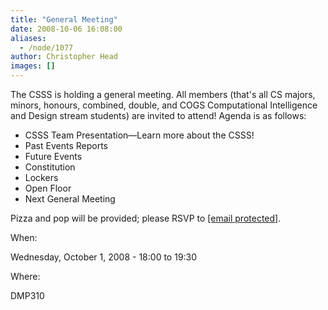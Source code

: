 ```yaml
---
title: "General Meeting"
date: 2008-10-06 16:08:00
aliases:
  - /node/1077
author: Christopher Head
images: []
---
```


The CSSS is holding a general meeting. All members (that's all CS majors, minors, honours, combined, double, and COGS Computational Intelligence and Design stream students) are invited to attend! Agenda is as follows:

- CSSS Team Presentation—Learn more about the CSSS!
- Past Events Reports
- Future Events
- Constitution
- Lockers
- Open Floor
- Next General Meeting

Pizza and pop will be provided; please RSVP to [\[email protected\]](/cdn-cgi/l/email-protection#a5c8c0c0d1cccbc2e5d1cdc0c6d0c7c08bc6c4).

When:

Wednesday, October 1, 2008 - 18:00 to 19:30

Where:

DMP310
